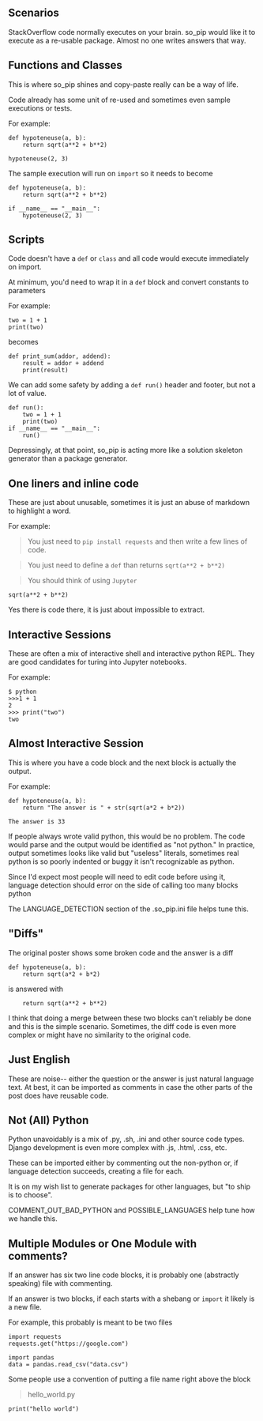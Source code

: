 Scenarios
---------
StackOverflow code normally executes on your brain. so_pip would like it to execute as a
re-usable package. Almost no one writes answers that way.

Functions and Classes
---------------------
This is where so_pip shines and copy-paste really can be a way of life.

Code already has some unit of re-used and sometimes even sample executions or tests.

For example:
```
def hypoteneuse(a, b):
    return sqrt(a**2 + b**2)

hypoteneuse(2, 3)
```
The sample execution will run on `import` so it needs to become

```
def hypoteneuse(a, b):
    return sqrt(a**2 + b**2)

if __name__ == "__main__":
    hypoteneuse(2, 3)
```

Scripts
-------
Code doesn't have a `def` or `class` and all code would execute immediately on import.

At minimum, you'd need to wrap it in a `def` block and convert constants to parameters

For example:
```
two = 1 + 1
print(two)
```
becomes
```
def print_sum(addor, addend):
    result = addor + addend
    print(result)
```

We can add some safety by adding a `def run()` header and footer, but not a lot of value.
```
def run():
    two = 1 + 1
    print(two)
if __name__ == "__main__":
    run()
```

Depressingly, at that point, so_pip is acting more like a solution skeleton generator
than a package generator.

One liners and inline code
--------------------------
These are just about unusable, sometimes it is just an abuse of markdown to highlight a word.

For example:
> You just need to `pip install requests` and then write a few lines of code.

> You just need to define a `def` than returns `sqrt(a**2 + b**2)`

> You should think of using `Jupyter`

```sqrt(a**2 + b**2)```

Yes there is code there, it is just about impossible to extract.


Interactive Sessions
--------------------
These are often a mix of interactive shell and interactive python REPL. They are good
candidates for turing into Jupyter notebooks.

For example:
```
$ python
>>>1 + 1
2
>>> print("two")
two
```

Almost Interactive Session
--------------------------
This is where you have a code block and the next block is actually the output.

For example:
```
def hypoteneuse(a, b):
    return "The answer is " + str(sqrt(a*2 + b*2))
```

```
The answer is 33
```

If people always wrote valid python, this would be no problem. The code would parse and the output would be identified
as "not python." In practice, output sometimes looks like valid but "useless" literals, sometimes real python
is so poorly indented or buggy it isn't recognizable as python.

Since I'd expect most people will need to edit code before using it, language detection should error on the side of
calling too many blocks python

The LANGUAGE_DETECTION section of the .so_pip.ini file helps tune this.

"Diffs"
--------
The original poster shows some broken code and the answer is a diff

```
def hypoteneuse(a, b):
    return sqrt(a*2 + b*2)
```
is answered with
```
    return sqrt(a**2 + b**2)
```

I think that doing a merge between these two blocks can't reliably be done and this is the simple scenario.
Sometimes, the diff code is even more complex or might have no similarity to the original code.

Just English
------------
These are noise-- either the question or the answer is just natural language text. At best, it can be
imported as comments in case the other parts of the post does have reusable code.

Not (All) Python
----------------
Python unavoidably is a mix of .py, .sh, .ini and other source code types. Django development is
even more complex with .js, .html, .css, etc.

These can be imported either by commenting out the non-python or, if language detection succeeds,
creating a file for each.

It is on my wish list to generate packages for other languages, but "to ship is to choose".

COMMENT_OUT_BAD_PYTHON and POSSIBLE_LANGUAGES help tune how we handle this.

Multiple Modules or One Module with comments?
---------------------------------------------
If an answer has six two line code blocks, it is probably one (abstractly speaking) file with commenting.

If an answer is two blocks, if each starts with a shebang or `import` it likely is a new file.

For example, this probably is meant to be two files
```
import requests
requests.get("https://google.com")
```

```
import pandas
data = pandas.read_csv("data.csv")
```

Some people use a convention of putting a file name right above the block

> hello_world.py
```
print("hello world")
```


